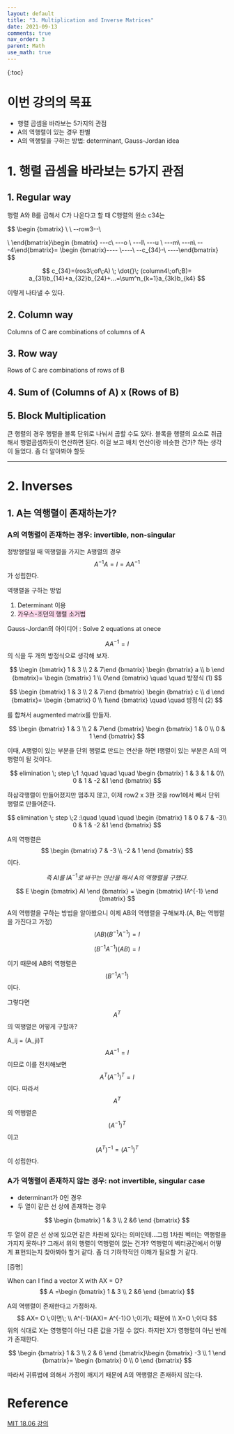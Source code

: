 ```yaml
---
layout: default
title: "3. Multiplication and Inverse Matrices"
date: 2021-09-13
comments: true
nav_order: 3
parent: Math
use_math: true
---
```




{:toc} 



# **이번 강의의 목표**

* 행렬 곱셈을 바라보는 5가지의 관점
* A의 역행렬이 있는 경우 판별
* A의 역행렬을 구하는 방법: determinant, Gauss-Jordan idea



# **1. 행렬 곱셈을 바라보는 5가지 관점**

## 1. Regular way

<justify>

행렬 A와 B를 곱해서 C가 나온다고 할 때 C행렬의 원소 c34는


$$
\begin {bmatrix} \\
 \\
 --row3--\\
 
  \\
  \end{bmatrix}\begin {bmatrix} ---c\\
 ---o \\
  ---l\\
 ---u \\
  ---m\\
  ---n\\
  ---4\end{bmatrix}= \begin {bmatrix}----
  \\----\\
  --c_{34}-\\
  ----\end{bmatrix}
$$

$$
c_{34}=(ros3\;of\;A) \; \dot{}\; (column4\;of\;B)= a_{31}b_{14}+a_{32}b_{24}+...=\sum^n_{k=1}a_{3k}b_{k4}
$$


이렇게 나타낼 수 있다.

</justify>

## 2. Column way

<justify>

Columns of C are combinations of columns of A



</justify>



## 3. Row way

<justify>

Rows of C are combinations of rows of B



</justify>



## 4. Sum of (Columns of A) x (Rows of B)



## 5. Block Multiplication

큰 행렬의 경우 행렬을 블록 단위로 나눠서 곱할 수도 있다. 블록을 행렬의 요소로 취급해서 행렬곱셈하듯이 연산하면 된다. 이걸 보고 배치 연산이랑 비슷한 건가? 하는 생각이 들었다. 좀 더 알아봐야 할듯



---

# 2. Inverses

## 1. A는 역행렬이 존재하는가?

<justify>

### A의 역행렬이 존재하는 경우: invertible, non-singular

정방행렬일 때 역행렬을 가지는 A행렬의 경우
$$
A^{-1}A=I=AA^{-1}
$$
가 성립한다.



역행렬을 구하는 방법

1. Determinant 이용
2. <span style="background:#FFD9EC">가우스-조던의 행렬 소거법</span>

Gauss-Jordan의 아이디어 : Solve 2 equations at onece


$$
AA^{-1}=I
$$
의 식을 두 개의 방정식으로 생각해 보자.


$$
\begin {bmatrix} 1 & 3 \\ 2 & 7\end {bmatrix} \begin {bmatrix} a \\ b \end {bmatrix}= \begin {bmatrix} 1 \\ 0\end {bmatrix}				\quad \quad 방정식 (1)
$$

$$
\begin {bmatrix} 1 & 3 \\ 2 & 7\end {bmatrix} \begin {bmatrix} c \\ d \end {bmatrix}= \begin {bmatrix} 0 \\ 1\end {bmatrix}				\quad \quad 방정식 (2)
$$


를 합쳐서 augmented matrix를 만들자.


$$
\begin {bmatrix} 1 & 3 \\ 2 & 7\end {bmatrix} \begin {bmatrix} 1 & 0 \\ 0 & 1 \end {bmatrix}
$$


이때, A행렬이 있는 부분을 단위 행렬로 만드는 연산을 하면 I행렬이 있는 부분은 A의 역행렬이 될 것이다.


$$
elimination \; step \;1 :\quad \quad \quad \begin {bmatrix} 1 & 3 & 1 & 0\\ 0 & 1 & -2 &1  \end {bmatrix}
$$


하삼각행렬이 만들어졌지만 멈추지 않고, 이제 row2 x 3한 것을 row1에서 빼서 단위 행렬로 만들어준다.


$$
elimination \; step \;2 :\quad \quad \quad \begin {bmatrix} 1 & 0 & 7 & -3\\ 0 & 1 & -2 &1  \end {bmatrix}
$$


A의 역행렬은
$$
\begin {bmatrix} 7 & -3 \\ -2 & 1 \end {bmatrix}
$$
이다.


$$
즉  \;AI 를 \;IA^{-1}로 \;바꾸는 \; 연산을 \; 해서\; A의\; 역행렬을\; 구했다.
$$



$$
E \begin {bmatrix} AI \end {bmatrix} = \begin {bmatrix} IA^{-1} \end {bmatrix}
$$


A의 역행렬을 구하는 방법을 알아봤으니 이제 AB의 역행렬을 구해보자.(A, B는 역행렬을 가진다고 가정)
$$
(AB)(B^{-1}A^{-1}) = I
$$

$$
(B^{-1}A^{-1})(AB) = I
$$


이기 때문에 AB의 역행렬은 
$$
(B^{-1}A^{-1})
$$
이다.



그렇다면 
$$
A^T
$$
의 역행렬은 어떻게 구할까?



A_ij = (A_ji)T
$$
AA^{-1}=I
$$
이므로 이를 전치해보면
$$
A^T(A^{-1})^T=I
$$
이다. 따라서 
$$
A^T
$$
의 역행렬은 
$$
(A^{-1})^T
$$
이고
$$
(A^T)^{-1}=(A^{-1})^T
$$
이 성립한다.



### A가 역행렬이 존재하지 않는 경우: not invertible, singular case

* determinant가 0인 경우
* 두 열이 같은 선 상에 존재하는 경우 

$$
\begin {bmatrix} 1 & 3 \\ 2 &6 \end {bmatrix}
$$

두 열이 같은 선 상에 있으면 같은 차원에 있다는 의미인데...그럼 1차원 벡터는 역행렬을 가지지 못하나? 그래서 위의 행렬이 역행렬이 없는 건가? 역행렬이 벡터공간에서 어떻게 표현되는지 찾아봐야 할거 같다. 좀 더 기하학적인 이해가 필요할 거 같다. 



[증명]

When can I find a vector X with AX = O?
$$
A =\begin {bmatrix} 1 & 3 \\ 2 &6 \end {bmatrix}
$$


A의 역행렬이 존재한다고 가정하자.
$$
AX= O \;이면\; \\
A^{-1}(AX)= A^{-1}O \;이기\; 때문에 \\
X=O \;이다
$$
위의 식대로 X는 영행렬이 아닌 다른 값을 가질 수 없다. 하지만 X가 영행렬이 아닌 반례가 존재한다.


$$
\begin {bmatrix} 1 & 3 \\
2 & 6 \end {bmatrix}\begin {bmatrix} -3 \\ 1 \end {bmatrix}= \begin {bmatrix} 0 \\ 0 \end {bmatrix}
$$


따라서 귀류법에 의해서 가정이 깨지기 때문에 A의 역행렬은 존재하지 않는다.

</justify>







# **Reference**

[MIT 18.06 강의](https://www.youtube.com/watch?v=FX4C-JpTFgY&list=PLE7DDD91010BC51F8&index=4)

